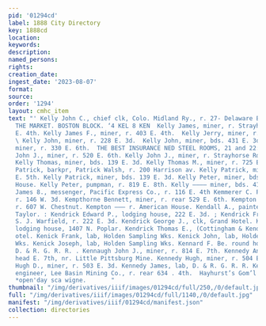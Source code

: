 ```yaml
---
pid: '01294cd'
label: 1888 City Directory
key: 1888cd
location: 
keywords: 
description: 
named_persons: 
rights: 
creation_date: 
ingest_date: '2023-08-07'
format: 
source: 
order: '1294'
layout: cmhc_item
text: "' Kelly John C., chief clk, Colo. Midland Ry., r. 27- Delaware Bik,        ON
  THE MARKET. BOSTON BLOCK. ‘4 KEL 8 KEN  Kelly James, miner, r. Strayhorse Rd, head
  E. 4th. Kelly James F., miner, r. 403 E. 4th.  Kelly Jerry, miner, r. 712 E. 4th.
  \ Kelly John, miner, r. 228 E. 3d.  Kelly John, miner, bds. 431 E. 3d.  Kelly John,
  miner, r. 330 E. 6th.  THE BEST INSURANCE NED STEEL ROOMS, 21 and 22:3 5 15  Kelly
  John J., miner, r. 520 E. 6th. Kelly John J., miner, r. Strayhorse Rd, head E. 5th.
  Kelly Thomas, miner, bds. 139 E. 3d. Kelly Thomas M., miner, r. 725 E. 5th. Kelly
  Patrick, barkpr, Patrick Walsh, r. 200 Harrison av. Kelly Patrick, miner, r. 518
  E. 5th. Kelly Patrick, miner, bds. 139 E. 3d. Kelly Peter, miner, bds. Milwaukee
  House. Kelly Peter, pumpman, r. 819 E. 8th. Kelly ———— miner, bds. 415 E. 6th. Kelsay
  James 8., messenger, Pacific Express Co., r. 116 E. 4th Kemmerer C. P., auctioneer,
  r. 146 W. 3d. Kempthorne Bennett, miner, r. rear 529 E. 6th. Kempton David W., musician,
  r. 607 W. Chestnut. Kempton ——— r. American House. Kendall A., painter, George E.
  Taylor. : Kendrick Edward P., lodging house, 222 E. 3d. ; Kendrick Frank E., clk,
  S. J. Warfield, r. 222 E. 3d. Kendrick George J., clk, Grand Hotel. Kendrick Joseph,
  lodging house, 1407 N. Poplar. Kendrick Thomas E., (Cottingham & Kendrick,) r. Grand
  otel. Kenick Frank, lab, Holden Sampling Wks. Kenick John, lab, Holden Sampling
  Wks. Kenick Joseph, lab, Holden Sampling Wks. Kennard F. Be. round house foreman,
  D. & R. G. R. R. . Kennaugh John J., miner, r. 814 E. 7th. Kennedy Ann Mrzs., r.
  head E. 7th, nr. Little Pittsburg Mine. Kennedy Hugh, miner, r. 504 E. 3d. Kennedy
  Hugh D., miner, r. 503 E. 3d. Kennedy James, lab, D. & R. G. R. R. Kennedy J ohn,
  engineer, Lee Basin Mining Co., r. rear 634 . 4th.  Hayhurst’s Gom’l Restaurant,
  *open'day sca wigne.       "
thumbnail: "/img/derivatives/iiif/images/01294cd/full/250,/0/default.jpg"
full: "/img/derivatives/iiif/images/01294cd/full/1140,/0/default.jpg"
manifest: "/img/derivatives/iiif/01294cd/manifest.json"
collection: directories
---
```

